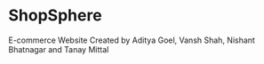 # ShopSphere
E-commerce Website Created by Aditya Goel, Vansh Shah, Nishant Bhatnagar and Tanay Mittal
